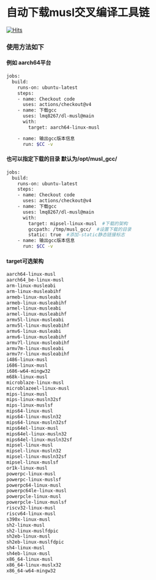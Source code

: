 # 自动下载musl交叉编译工具链

[![Hits](https://hits.seeyoufarm.com/api/count/incr/badge.svg?url=https%3A%2F%2Fgithub.com%2Flmq8267%2Fdl-musl&count_bg=%2395C10D&title_bg=%23555555&icon=github.svg&icon_color=%238DC409&title=%E8%AE%BF%E9%97%AE%E6%95%B0&edge_flat=false)](https://hits.seeyoufarm.com)

### 使用方法如下

#### 例如 aarch64平台 
```bash
jobs:
  build:
    runs-on: ubuntu-latest
    steps:
    - name: Checkout code
      uses: actions/checkout@v4
    - name: 下载gcc
      uses: lmq8267/dl-musl@main
      with:
        target: aarch64-linux-musl

    - name: 输出gcc版本信息
      run: $CC -v
```

#### 也可以指定下载的目录  默认为/opt/musl_gcc/
```bash
jobs:
  build:
    runs-on: ubuntu-latest
    steps:
    - name: Checkout code
      uses: actions/checkout@v4
    - name: 下载gcc
      uses: lmq8267/dl-musl@main
      with:
        target: mipsel-linux-musl  #下载的架构
        gccpath: /tmp/musl_gcc/  #设置下载的目录
        static: true  #添加-static静态链接标志
    - name: 输出gcc版本信息
      run: $CC -v
```

#### target可选架构
```bash
aarch64-linux-musl
aarch64_be-linux-musl
arm-linux-musleabi
arm-linux-musleabihf
armeb-linux-musleabi
armeb-linux-musleabihf
armel-linux-musleabi
armel-linux-musleabihf
armv5l-linux-musleabi
armv5l-linux-musleabihf
armv6-linux-musleabi
armv6-linux-musleabihf
armv7l-linux-musleabihf
armv7m-linux-musleabi
armv7r-linux-musleabihf
i486-linux-musl
i686-linux-musl
i686-w64-mingw32
m68k-linux-musl
microblaze-linux-musl
microblazeel-linux-musl
mips-linux-musl
mips-linux-musln32sf
mips-linux-muslsf
mips64-linux-musl
mips64-linux-musln32
mips64-linux-musln32sf
mips64el-linux-musl
mips64el-linux-musln32
mips64el-linux-musln32sf
mipsel-linux-musl
mipsel-linux-musln32
mipsel-linux-musln32sf
mipsel-linux-muslsf
or1k-linux-musl
powerpc-linux-musl
powerpc-linux-muslsf
powerpc64-linux-musl
powerpc64le-linux-musl
powerpcle-linux-musl
powerpcle-linux-muslsf
riscv32-linux-musl
riscv64-linux-musl
s390x-linux-musl
sh2-linux-musl
sh2-linux-muslfdpic
sh2eb-linux-musl
sh2eb-linux-muslfdpic
sh4-linux-musl
sh4eb-linux-musl
x86_64-linux-musl
x86_64-linux-muslx32
x86_64-w64-mingw32
```
